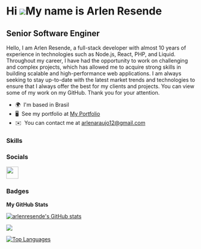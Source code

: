Hi ![](https://user-images.githubusercontent.com/18350557/176309783-0785949b-9127-417c-8b55-ab5a4333674e.gif)My name is Arlen Resende
=====================================================================================================================================

Senior Software Enginer
-----------------------

Hello, I am Arlen Resende, a full-stack developer with almost 10 years of experience in technologies such as Node.js, React, PHP, and Liquid. Throughout my career, I have had the opportunity to work on challenging and complex projects, which has allowed me to acquire strong skills in building scalable and high-performance web applications. I am always seeking to stay up-to-date with the latest market trends and technologies to ensure that I always offer the best for my clients and projects. You can view some of my work on my GitHub. Thank you for your attention.

* 🌍  I'm based in Brasil
* 🖥️  See my portfolio at [My Portfolio](http://arlenresende.me)
* ✉️  You can contact me at [arlenaraujo12@gmail.com](mailto:arlenaraujo12@gmail.com)

### Skills


### Socials

<p align="left"> <a href="https://www.github.com/arlenresende" target="_blank" rel="noreferrer"><img src="https://raw.githubusercontent.com/danielcranney/readme-generator/main/public/icons/socials/github-dark.svg" width="32" height="32" /></a></p>

### Badges

<b>My GitHub Stats</b>

<a href="http://www.github.com/arlenresende"><img src="https://github-readme-stats.vercel.app/api?username=arlenresende&show_icons=true&hide=&count_private=true&title_color=0891b2&text_color=ffffff&icon_color=0891b2&bg_color=1c1917&hide_border=true&show_icons=true" alt="arlenresende's GitHub stats" /></a>

<a href="http://www.github.com/arlenresende"><img src="https://github-readme-streak-stats.herokuapp.com/?user=arlenresende&stroke=ffffff&background=1c1917&ring=0891b2&fire=0891b2&currStreakNum=ffffff&currStreakLabel=0891b2&sideNums=ffffff&sideLabels=ffffff&dates=ffffff&hide_border=true" /></a>

<a href="https://github.com/arlenresende" align="left"><img src="https://github-readme-stats.vercel.app/api/top-langs/?username=arlenresende&langs_count=10&title_color=0891b2&text_color=ffffff&icon_color=0891b2&bg_color=1c1917&hide_border=true&locale=en&custom_title=Top%20%Languages" alt="Top Languages" /></a>
